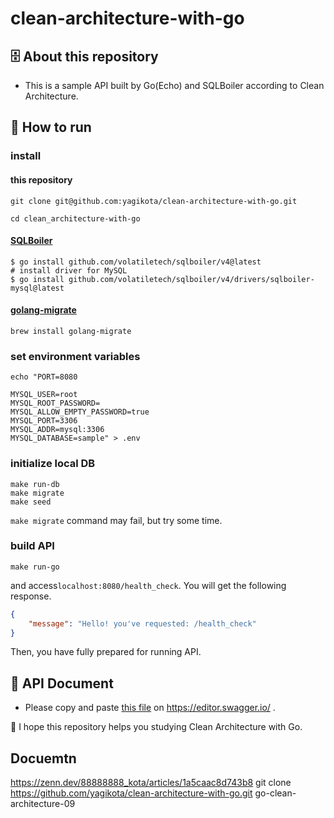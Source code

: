 # clean-architecture-with-go
## 🗄 About this repository
* This is a sample API built by Go(Echo) and SQLBoiler according to Clean Architecture.

## 👟 How to run
### install
#### this repository
```shell
git clone git@github.com:yagikota/clean-architecture-with-go.git

cd clean_architecture-with-go
```
#### [SQLBoiler](https://github.com/volatiletech/sqlboiler#getting-started)
```shell
$ go install github.com/volatiletech/sqlboiler/v4@latest
# install driver for MySQL
$ go install github.com/volatiletech/sqlboiler/v4/drivers/sqlboiler-mysql@latest
```

#### [golang-migrate](https://formulae.brew.sh/formula/golang-migrate)
```shell
brew install golang-migrate
```

### set environment variables
```shell
echo "PORT=8080

MYSQL_USER=root
MYSQL_ROOT_PASSWORD=
MYSQL_ALLOW_EMPTY_PASSWORD=true
MYSQL_PORT=3306
MYSQL_ADDR=mysql:3306
MYSQL_DATABASE=sample" > .env
```

### initialize local DB
```shell
make run-db
make migrate 
make seed
```
`make migrate` command may fail, but try some time.

### build API
```shell
make run-go
```
and access`localhost:8080/health_check`.
You will get the following response.
```json
{
    "message": "Hello! you've requested: /health_check"
}
```
Then, you have fully prepared for running API.

## 📄 API Document
* Please copy and paste [this file](https://github.com/yagikota/clean_architecture_with_go/blob/main/api_doc.yml) on https://editor.swagger.io/ .

🐶 I hope this repository helps you studying Clean Architecture with Go.

## Docuemtn

https://zenn.dev/88888888_kota/articles/1a5caac8d743b8
git clone https://github.com/yagikota/clean-architecture-with-go.git go-clean-architecture-09